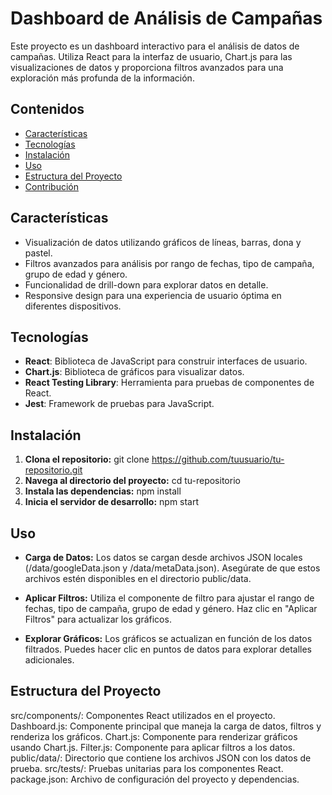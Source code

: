 # Dashboard de Análisis de Campañas

Este proyecto es un dashboard interactivo para el análisis de datos de campañas. Utiliza React para la interfaz de usuario, Chart.js para las visualizaciones de datos y proporciona filtros avanzados para una exploración más profunda de la información.

## Contenidos

- [Características](#características)
- [Tecnologías](#tecnologías)
- [Instalación](#instalación)
- [Uso](#uso)
- [Estructura del Proyecto](#estructura-del-proyecto)
- [Contribución](#contribución)

## Características

- Visualización de datos utilizando gráficos de líneas, barras, dona y pastel.
- Filtros avanzados para análisis por rango de fechas, tipo de campaña, grupo de edad y género.
- Funcionalidad de drill-down para explorar datos en detalle.
- Responsive design para una experiencia de usuario óptima en diferentes dispositivos.

## Tecnologías

- **React**: Biblioteca de JavaScript para construir interfaces de usuario.
- **Chart.js**: Biblioteca de gráficos para visualizar datos.
- **React Testing Library**: Herramienta para pruebas de componentes de React.
- **Jest**: Framework de pruebas para JavaScript.

## Instalación

1. **Clona el repositorio:**
   git clone https://github.com/tuusuario/tu-repositorio.git
2. **Navega al directorio del proyecto:**
   cd tu-repositorio
3. **Instala las dependencias:**
   npm install
4. **Inicia el servidor de desarrollo:**
   npm start

## Uso
- **Carga de Datos:** Los datos se cargan desde archivos JSON locales (/data/googleData.json y /data/metaData.json). Asegúrate de que estos archivos estén disponibles en el directorio public/data.

- **Aplicar Filtros:** Utiliza el componente de filtro para ajustar el rango de fechas, tipo de campaña, grupo de edad y género. Haz clic en "Aplicar Filtros" para actualizar los gráficos.

- **Explorar Gráficos:** Los gráficos se actualizan en función de los datos filtrados. Puedes hacer clic en puntos de datos para explorar detalles adicionales.

## Estructura del Proyecto
src/components/: Componentes React utilizados en el proyecto.
Dashboard.js: Componente principal que maneja la carga de datos, filtros y renderiza los gráficos.
Chart.js: Componente para renderizar gráficos usando Chart.js.
Filter.js: Componente para aplicar filtros a los datos.
public/data/: Directorio que contiene los archivos JSON con los datos de prueba.
src/tests/: Pruebas unitarias para los componentes React.
package.json: Archivo de configuración del proyecto y dependencias.

